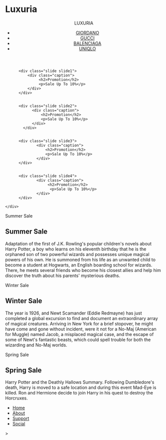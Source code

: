 # Luxuria 
<!DOCTYPE html>

<html lang="en">
<!--Description: Group Project: Creating Website-->
<!--Author: Hendro Lee, Chang Kwang Yung, Shane Hanson, Joey Tan Tze Wei-->
<!--Date: 10/10/18-->
<!--Validate: Ok ?/10/18-->
  
<head>
  <title>Luxuria</title>
  <meta charset="utf-8">
  <meta name="author" content="Hendro Lee,Chang Kwang Yung, Shane Hanson, Joey Tan Tze Wei">
  <meta name="description" content="Luxuria">
  <meta name="keywords" content="Luxuria, fashion, kids, dress" <!-- You may add more here ! -->
</head>

<!--header-->
<header>
<p class="brand">LUXURIA</p>

<!--navigation bar-->

  <div class="topnav">
      <nav>
        <center>
            <ul id="menu">
              <li><a href="http://giordano.com/MY/en-US/">GIORDANO </a></li>
              <li><a href="https://www.gucci.com/us/en/">GUCCI</a></li>
              <li><a href="https://www.balenciaga.com/gb?tp=62532&ad=standard&targetid=kwd-355474844585&location=9066246&gclid=CjwKCAjwxILdBRBqEiwAHL2R88vuCPSIf0MjM4i5XGOuQZc46bK5dB_GeGjDY2lJSL7AFN9nZCRGSRoC0yMQAvD_BwE">BALENCIAGA</a></li>
              <li><a href="https://www.uniqlo.com/my/store/">UNIQLO</a></li>
            </ul>
        </center>
      </nav>
  </div>
</header>

<!-- this is image slider-->
<div class="container">
    <div class="slider">

          <div class="slide slide1">
              <div class="caption">
                   <h2>Promotion</h2>
                   <p>Sale Up To 10%</p>
              </div>
          </div>


          <div class="slide slide2">
                <div class="caption">
                    <h2>Promotion</h2>
                    <p>Sale Up To 10%</p>
                </div>
            </div>


          <div class="slide slide3">
                  <div class="caption">
                      <h2>Promotion</h2>
                      <p>Sale Up To 10%</p>
                  </div>
          </div>


          <div class="slide slide4">
                  <div class="caption">
                       <h2>Promotion</h2>
                        <p>Sale Up To 10%</p>
                  </div>
          </div>

    </div>
</div>

<!--black bar divider-->
<section class="section section-dark">
</section>


<!-- images with parallax effect-->
<div class="pimg1">
  <div class="ptext">
    <span class="border">
      Summer Sale
    </span>
  </div>
</div>


<!--black bar with info-->
<section class="section section-dark">
  <h2>Summer Sale</h2>
    <p>
      Adaptation of the first of J.K. Rowling's popular
      children's novels about Harry Potter, a boy who learns
      on his eleventh birthday that he is the orphaned son of two
      powerful wizards and possesses unique magical powers of his own. He is
      summoned from his life as an unwanted child to become a student at Hogwarts,
      an English boarding school for wizards. There, he meets several friends who become
      his closest allies and help him discover the truth about his parents' mysterious deaths.
    </p>
</section>


<!--images with parallax effect-->
<div class="pimg2">
  <div class="ptext">
    <span class="border">
      Winter Sale
    </span>
  </div>
</div>


<!--black bar with info-->
<section class="section section-dark">
  <h2>Winter Sale</h2>
    <p>
      The year is 1926, and Newt Scamander (Eddie Redmayne) has just completed
      a global excursion to find and document an extraordinary array of magical
      creatures. Arriving in New York for a brief stopover, he might have come and
      gone without incident, were it not for a No-Maj (American for Muggle) named Jacob,
      a misplaced magical case, and the escape of some of Newt's fantastic beasts, which
      could spell trouble for both the wizarding and No-Maj worlds.
    </p>
</section>


<!--images with parallax effect-->
<div class="pimg3">
  <div class="ptext">
    <span class="border">
      Spring Sale
    </span>
  </div>
</div>


<!--black bar with info-->
<section class="section section-dark">
  <h2>Spring Sale</h2>
    <p>
      Harry Potter and the Deathly Hallows Summary.
      Following Dumbledore's death, Harry is moved to
      a safe location and during this event Mad-Eye is killed.
      Ron and Hermione decide to join Harry in his quest to destroy the Horcruxes.
    </p>
</section>


<!--Foooter-->
<footer>
  <div class="wrapper">
  <nav>
    <ul>
        <li><a href="https://www.gucci.com/us/en/">Home</a></li>
        <li><a href="https://www.gucci.com/us/en/">About</a></li>
        <li><a href="https://www.gucci.com/us/en/">Support</a></li>
        <li><a href="https://www.gucci.com/us/en/">Social</a></li>
      </ul>
  </nav>
  </div>
</footer>
>

</html>
